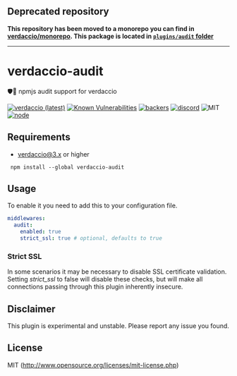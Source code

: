 ## Deprecated repository

**This repository has been moved to a monorepo you can find in [verdaccio/monorepo](https://github.com/verdaccio/monorepo). This package is located in [`plugins/audit` folder](https://github.com/verdaccio/monorepo/tree/master/plugins/audit)**

---

# verdaccio-audit
🛡🔬 npmjs audit support for verdaccio

[![verdaccio (latest)](https://img.shields.io/npm/v/verdaccio-audit/latest.svg)](https://www.npmjs.com/package/verdaccio-audit)
[![Known Vulnerabilities](https://snyk.io/test/github/verdaccio/verdaccio-audit/badge.svg?targetFile=package.json)](https://snyk.io/test/github/verdaccio/verdaccio-audit?targetFile=package.json)
[![backers](https://opencollective.com/verdaccio/tiers/backer/badge.svg?label=Backer&color=brightgreen)](https://opencollective.com/verdaccio)
[![discord](https://img.shields.io/discord/388674437219745793.svg)](http://chat.verdaccio.org/)
![MIT](https://img.shields.io/github/license/mashape/apistatus.svg)
[![node](https://img.shields.io/node/v/verdaccio-audit/latest.svg)](https://www.npmjs.com/package/verdaccio-audit)

## Requirements

* verdaccio@3.x or higher

```
 npm install --global verdaccio-audit
```

## Usage
To enable it you need to add this to your configuration file.
```yaml
middlewares:
  audit:
    enabled: true
    strict_ssl: true # optional, defaults to true
```

### Strict SSL

In some scenarios it may be necessary to disable SSL certificate validation. Setting *strict_ssl* to false will disable these checks, but will make all connections passing through this plugin inherently insecure.

## Disclaimer

This plugin is experimental and unstable. Please report any issue you found.

## License

MIT (http://www.opensource.org/licenses/mit-license.php)
